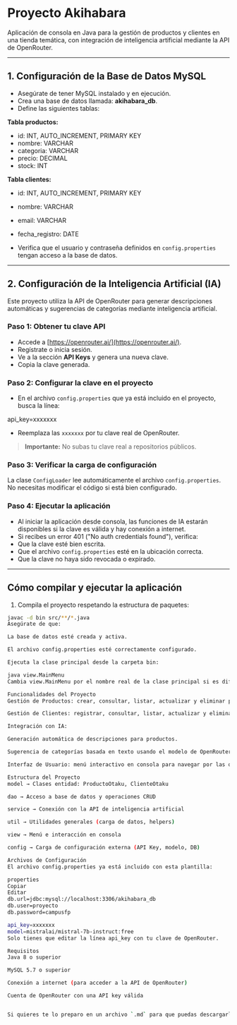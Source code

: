 # Proyecto Akihabara

Aplicación de consola en Java para la gestión de productos y clientes en una tienda temática, con integración de inteligencia artificial mediante la API de OpenRouter.

---

## 1. Configuración de la Base de Datos MySQL

- Asegúrate de tener MySQL instalado y en ejecución.
- Crea una base de datos llamada: **akihabara_db**.
- Define las siguientes tablas:

**Tabla productos:**

- id: INT, AUTO_INCREMENT, PRIMARY KEY  
- nombre: VARCHAR  
- categoria: VARCHAR  
- precio: DECIMAL  
- stock: INT  

**Tabla clientes:**

- id: INT, AUTO_INCREMENT, PRIMARY KEY  
- nombre: VARCHAR  
- email: VARCHAR  
- fecha_registro: DATE  

- Verifica que el usuario y contraseña definidos en `config.properties` tengan acceso a la base de datos.

---

## 2. Configuración de la Inteligencia Artificial (IA)

Este proyecto utiliza la API de OpenRouter para generar descripciones automáticas y sugerencias de categorías mediante inteligencia artificial.

### Paso 1: Obtener tu clave API

- Accede a [https://openrouter.ai/](https://openrouter.ai/).  
- Regístrate o inicia sesión.  
- Ve a la sección **API Keys** y genera una nueva clave.  
- Copia la clave generada.

### Paso 2: Configurar la clave en el proyecto

- En el archivo `config.properties` que ya está incluido en el proyecto, busca la línea:

api_key=xxxxxxx

- Reemplaza las `xxxxxxx` por tu clave real de OpenRouter.

> **Importante:** No subas tu clave real a repositorios públicos.

### Paso 3: Verificar la carga de configuración

La clase `ConfigLoader` lee automáticamente el archivo `config.properties`. No necesitas modificar el código si está bien configurado.

### Paso 4: Ejecutar la aplicación

- Al iniciar la aplicación desde consola, las funciones de IA estarán disponibles si la clave es válida y hay conexión a internet.  
- Si recibes un error 401 ("No auth credentials found"), verifica:  
- Que la clave esté bien escrita.  
- Que el archivo `config.properties` esté en la ubicación correcta.  
- Que la clave no haya sido revocada o expirado.

---

## Cómo compilar y ejecutar la aplicación

1. Compila el proyecto respetando la estructura de paquetes:

 ```bash
 javac -d bin src/**/*.java
Asegúrate de que:

La base de datos esté creada y activa.

El archivo config.properties esté correctamente configurado.

Ejecuta la clase principal desde la carpeta bin:

java view.MainMenu
Cambia view.MainMenu por el nombre real de la clase principal si es diferente.

Funcionalidades del Proyecto
Gestión de Productos: crear, consultar, listar, actualizar y eliminar productos.

Gestión de Clientes: registrar, consultar, listar, actualizar y eliminar clientes.

Integración con IA:

Generación automática de descripciones para productos.

Sugerencia de categorías basada en texto usando el modelo de OpenRouter.

Interfaz de Usuario: menú interactivo en consola para navegar por las opciones.

Estructura del Proyecto
model → Clases entidad: ProductoOtaku, ClienteOtaku

dao → Acceso a base de datos y operaciones CRUD

service → Conexión con la API de inteligencia artificial

util → Utilidades generales (carga de datos, helpers)

view → Menú e interacción en consola

config → Carga de configuración externa (API Key, modelo, DB)

Archivos de Configuración
El archivo config.properties ya está incluido con esta plantilla:

properties
Copiar
Editar
db.url=jdbc:mysql://localhost:3306/akihabara_db
db.user=proyecto
db.password=campusfp

api_key=xxxxxxx
model=mistralai/mistral-7b-instruct:free
Solo tienes que editar la línea api_key con tu clave de OpenRouter.

Requisitos
Java 8 o superior

MySQL 5.7 o superior

Conexión a internet (para acceder a la API de OpenRouter)

Cuenta de OpenRouter con una API key válida


Si quieres te lo preparo en un archivo `.md` para que puedas descargarlo también. ¿Quieres?








